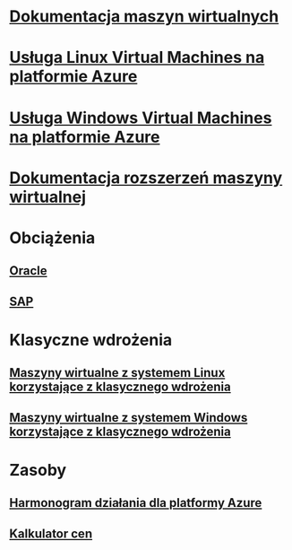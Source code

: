 # [Dokumentacja maszyn wirtualnych](index.md)

# [Usługa Linux Virtual Machines na platformie Azure](linux/overview.md)
# [Usługa Windows Virtual Machines na platformie Azure](windows/overview.md)
# [Dokumentacja rozszerzeń maszyny wirtualnej](extensions/overview.md)
# Obciążenia
## [Oracle](workloads/oracle/oracle-considerations.md)
## [SAP](workloads/sap/get-started.md)
# Klasyczne wdrożenia
## [Maszyny wirtualne z systemem Linux korzystające z klasycznego wdrożenia](linux/overview.md?toc=%2fazure%2fvirtual-machines%2flinux%2fclassic%2ftoc.json)
## [Maszyny wirtualne z systemem Windows korzystające z klasycznego wdrożenia](windows/overview.md?toc=%2fazure%2fvirtual-machines%2fwindows%2fclassic%2ftoc.json)
# Zasoby
## [Harmonogram działania dla platformy Azure](https://azure.microsoft.com/roadmap/?category=compute)
## [Kalkulator cen](https://azure.microsoft.com/pricing/calculator/)
